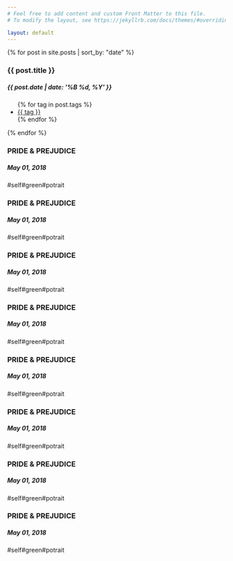 ```yaml
---
# Feel free to add content and custom Front Matter to this file.
# To modify the layout, see https://jekyllrb.com/docs/themes/#overriding-theme-defaults

layout: default
---
```

{% for post in site.posts | sort_by: "date" %}
  <div class="item item-{{ post.border }}">
    <a href="{{ post.url | absolute_url }}" class="decoration" style="background-image: url('{{ post.imgThumbnailUrl }}')"></a>
    <div class="literature">
      <h3 class="title">{{ post.title }}</h3>
      <div class="des">
        <h5>{{ post.date | date: '%B %d, %Y' }}</h5>
        <ul class="hash-tags">
          {% for tag in post.tags %}
            <li><a href="#">{{ tag }}</a></li>
          {% endfor %}
        </ul>
      </div>
    </div>
  </div>
{% endfor %}

<div class="item item-no-border">
  <div class="decoration" style="background-image: url('media/artwork/thum/8-3-6.jpg')"></div>
  <div class="literature">
    <h3>PRIDE & PREJUDICE</h3>
    <div class="">
      <h5>May 01, 2018</h5>
      <div class="hash-tags">
        <span>#self#green#potrait</span>
      </div>
    </div>
  </div>
</div>
<div class="item">
  <div class="decoration" style="background-image: url('media/artwork/thum/T4.jpg')"></div>
  <div class="literature">
    <h3>PRIDE & PREJUDICE</h3>
    <div class="">
      <h5>May 01, 2018</h5>
      <div class="hash-tags">
        <span>#self#green#potrait</span>
      </div>
    </div>
  </div>
</div>
<div class="item item-no-border">
  <div class="decoration" style="background-image: url('media/artwork/thum/8-3-5.jpg')"></div>
  <div class="literature">
    <h3>PRIDE & PREJUDICE</h3>
    <div class="">
      <h5>May 01, 2018</h5>
      <div class="hash-tags">
        <span>#self#green#potrait</span>
      </div>
    </div>
  </div>
</div>
<div class="item item-no-border">
  <div class="decoration" style="background-image: url('media/artwork/thum/8-3-4.jpg')"></div>
  <div class="literature">
    <h3>PRIDE & PREJUDICE</h3>
    <div class="">
      <h5>May 01, 2018</h5>
      <div class="hash-tags">
        <span>#self#green#potrait</span>
      </div>
    </div>
  </div>
</div>
<div class="item item-no-border">
  <div class="decoration" style="background-image: url('media/artwork/thum/8-3-3-HUY.jpg')"></div>
  <div class="literature">
    <h3>PRIDE & PREJUDICE</h3>
    <div class="">
      <h5>May 01, 2018</h5>
      <div class="hash-tags">
        <span>#self#green#potrait</span>
      </div>
    </div>
  </div>
</div>
<div class="item">
  <div class="decoration" style="background-image: url('media/artwork/thum/8-3-1.jpg')"></div>
  <div class="literature">
    <h3>PRIDE & PREJUDICE</h3>
    <div class="">
      <h5>May 01, 2018</h5>
      <div class="hash-tags">
        <span>#self#green#potrait</span>
      </div>
    </div>
  </div>
</div>
<div class="item item-no-border">
  <div class="decoration" style="background-image: url('media/artwork/thum/8-3-2.jpg')"></div>
  <div class="literature">
    <h3>PRIDE & PREJUDICE</h3>
    <div class="">
      <h5>May 01, 2018</h5>
      <div class="hash-tags">
        <span>#self#green#potrait</span>
      </div>
    </div>
  </div>
</div>
<div class="item item-no-border">
  <div class="decoration decoration-h" style="background-image: url('media/artwork/thum/T2.jpg')"></div>
  <div class="literature">
    <h3>PRIDE & PREJUDICE</h3>
    <div class="">
      <h5>May 01, 2018</h5>
      <div class="hash-tags">
        <span>#self#green#potrait</span>
      </div>
    </div>
  </div>
</div>
<div class="item"></div>
<div class="item"></div>
<div class="item"></div>
